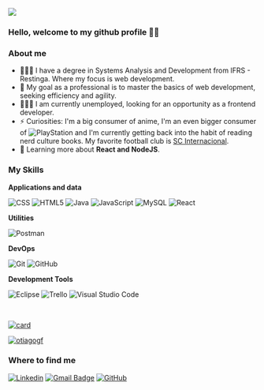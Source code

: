 ![](https://komarev.com/ghpvc/?username=otiagogf&color=006bed)


### Hello, welcome to my github profile 🤙🏽

<h3>About me</h3>

- 👨🏽‍🎓 I have a degree in Systems Analysis and Development from IFRS - Restinga. Where my focus is web development.
- 👯 My goal as a professional is to master the basics of web development, seeking efficiency and agility.
- 👨🏾‍💻 I am currently unemployed, looking for an opportunity as a frontend developer.
- ⚡ Curiosities: I'm a big consumer of anime, I'm an even bigger consumer of ![PlayStation](https://img.shields.io/badge/Play-Station-blue.svg?logo=data:image/svg%2bxml;base64,PHN2ZyB4bWxucz0iaHR0cDovL3d3dy53My5vcmcvMjAwMC9zdmciIHZlcnNpb249IjEiIHdpZHRoPSI2MDAiIGhlaWdodD0iNjAwIj48cGF0aCBkPSJNMTI5IDExMWMtNTUgNC05MyA2Ni05MyA3OEwwIDM5OGMtMiA3MCAzNiA5MiA2OSA5MWgxYzc5IDAgODctNTcgMTMwLTEyOGgyMDFjNDMgNzEgNTAgMTI4IDEyOSAxMjhoMWMzMyAxIDcxLTIxIDY5LTkxbC0zNi0yMDljMC0xMi00MC03OC05OC03OGgtMTBjLTYzIDAtOTIgMzUtOTIgNDJIMjM2YzAtNy0yOS00Mi05Mi00MmgtMTV6IiBmaWxsPSIjZmZmIi8+PC9zdmc+) and I'm currently getting back into the habit of reading nerd culture books. My favorite football club is [SC Internacional](https://internacional.com.br/).
- 🌱 Learning more about **React and NodeJS**.

<h3>My Skills</h3>

**Applications and data**

![CSS](https://img.shields.io/badge/-CSS-333333?style=flat&logo=CSS3&logoColor=1572B6)
![HTML5](https://img.shields.io/badge/-HTML5-333333?style=flat&logo=HTML5)
![Java](https://img.shields.io/badge/-Java-333333?style=flat&logo=Java&logoColor=007396)
![JavaScript](https://img.shields.io/badge/-JavaScript-333333?style=flat&logo=javascript)
![MySQL](https://img.shields.io/badge/-MySQL-333333?style=flat&logo=mysql)
![React](https://img.shields.io/badge/-React-333333?style=flat&logo=react)



**Utilities**

![Postman](https://img.shields.io/badge/-Postman-333333?style=flat&logo=postman)

**DevOps**

![Git](https://img.shields.io/badge/-Git-333333?style=flat&logo=git)
![GitHub](https://img.shields.io/badge/-GitHub-333333?style=flat&logo=github)

**Development Tools**

![Eclipse](https://img.shields.io/badge/-Eclipse-333333?style=flat&logo=eclipse-ide&logoColor=2C2255)
![Trello](https://img.shields.io/badge/-Trello-333333?style=flat&logo=trello&logoColor=007ACC)
![Visual Studio Code](https://img.shields.io/badge/-Visual%20Studio%20Code-333333?style=flat&logo=visual-studio-code&logoColor=007ACC)




<br/>

[![card](https://github-readme-stats.vercel.app/api?username=otiagogf&theme=tokyonight&show_icons=true)](https://github.com/anuraghazra/github-readme-stats)

[![otiagogf](https://github-readme-stats.vercel.app/api/top-langs/?username=otiagogf&hide=html&layout=compact&theme=tokyonight)](https://github.com/anuraghazra/github-readme-stats)

<h3>Where to find me</h3>

[![Linkedin](https://img.shields.io/badge/-tiagogoncalvesfigueira-blue?style=flat-square&logo=Linkedin&logoColor=white&link=https://www.linkedin.com/in/tiagogoncalvesfigueira)](https://www.linkedin.com/in/tiagogoncalvesfigueira)
[![Gmail Badge](https://img.shields.io/badge/-tiago.g.figueira@gmail.com-c14438?style=flat-square&logo=Gmail&logoColor=white&link=mailto:tiago.g.figueira@gmail.com)](mailto:tiago.g.figueira@gmail.com)
[![GitHub](https://img.shields.io/github/followers/otiagogf?label=follow&style=social)](https://github.com/otiagogf)
